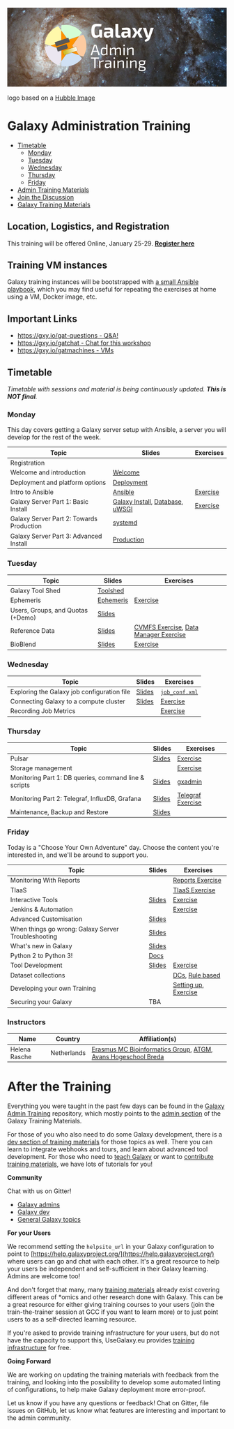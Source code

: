 ![Galaxy Admin Training logo: GTN star over center of a galaxy background with the text Galaxy Admin Training](./logo.png)

logo based on a [Hubble Image](https://hubblesite.org/contents/media/images/2018/48/4280-Image.html)

# Galaxy Administration Training


- [Timetable](#timetable)
	- [Monday](#monday)
	- [Tuesday](#tuesday)
	- [Wednesday](#wednesday)
	- [Thursday](#thursday)
	- [Friday](#friday)
- [Admin Training Materials](https://training.galaxyproject.org/training-material/topics/admin/)
- [Join the Discussion](https://gxy.io/gatchat)
- [Galaxy Training Materials](https://training.galaxyproject.org/)

## Location, Logistics, and Registration

This training will be offered Online, January 25-29. [**Register here**](https://galaxyproject.org/events/2021-01-admin-training/)

## Training VM instances

Galaxy training instances will be bootstrapped with [a small Ansible playbook](/bootstrap-instances), which you may find useful for repeating the exercises at home using a VM, Docker image, etc.

## Important Links

- [https://gxy.io/gat-questions - Q&A!](https://gxy.io/gat-questions)
- [https://gxy.io/gatchat - Chat for this workshop](https://gxy.io/gatchat)
- [https://gxy.io/gatmachines - VMs](https://gxy.io/gatmachines)

## Timetable

_Timetable with sessions and material is being continuously updated. **This is NOT final**._

### Monday

This day covers getting a Galaxy server setup with Ansible, a server you will develop for the rest of the week.

| **Topic**                                  | **Slides**                                                                            | **Exercises**                  |
| ---------                                  | ---------                                                                             | -----------                    |
| Registration                               |                                                                                       |                                |
| Welcome and introduction                   | [Welcome][welcome-slides]                                                             |                                |
| Deployment and platform options            | [Deployment][deployment-slides]                                                       |                                |
| Intro to Ansible                           | [Ansible][ansible-slides]                                                             | [Exercise][ansible-exercise]   |
| Galaxy Server Part 1: Basic Install        | [Galaxy Install][ansible-galaxy-slides], [Database][db-slides], [uWSGI][uwsgi-slides] | [Exercise][ansible-galaxy]     |
| Galaxy Server Part 2: Towards Production   | [systemd][systemd-slides]                                                             |                                |
| Galaxy Server Part 3: Advanced Install     | [Production][production-slides]                                                       |                                |


### Tuesday


| **Topic**                         | **Slides**                    | **Exercises**                                                                    |
| ---------                         | ---------                     | -----------                                                                      |
| Galaxy Tool Shed                  | [Toolshed][toolshed-slides]   |                                                                                  |
| Ephemeris                         | [Ephemeris][ephemeris-slides] | [Exercise][ephemeris-exercise]                                                   |
| Users, Groups, and Quotas (+Demo) | [Slides][users-groups-slides] |                                                                                  |
| Reference Data                    | [Slides][ref-genomes-slides]  | [CVMFS Exercise][cvmfs-exercise], [Data Manager Exercise][data-manager-exercise] |
| BioBlend                          | [Slides][bioblend-slides]     | [Exercise][bioblend-exercise]                                                    |


### Wednesday

| **Topic**                                   | **Slides**               | **Exercises**                    |
| --------                                    | ---------                | ---------                        |
| Exploring the Galaxy job configuration file | [Slides][cluster-slides] | [`job_conf.xml`][job-conf-xml]   |
| Connecting Galaxy to a compute cluster      | [Slides][cluster-slides] | [Exercise][cluster-exercise]     |
| Recording Job Metrics                       |                          | [Exercise][job-metrics-exercise] |


### Thursday

| **Topic**                                             | **Slides**                  | **Exercises**                            |
| ---------                                             | ---------                   | -------------                            |
| Pulsar                                                | [Slides][hetero-slides]     | [Exercise][hetero-exercise]              |
| Storage management                                    |                             | [Exercise][storage-exercise]             |
| Monitoring Part 1: DB queries, command line & scripts | [Slides][gxadmin-slides]    | [gxadmin][gxadmin-exercise]              |
| Monitoring Part 2: Telegraf, InfluxDB, Grafana        | [Slides][monitoring-slides] | [Telegraf Exercise][monitoring-exercise] |
| Maintenance, Backup and Restore                       | [Slides][maintenance]       |                                          |

### Friday

Today is a "Choose Your Own Adventure" day. Choose the content you're interested in, and we'll be around to support you.

| **Topic**                                           | **Slides**                         | **Exercises**                                                    |
| ---------                                           | ---------                          | -------------                                                    |
| Monitoring With Reports                             |                                    | [Reports Exercise][monitoring-reports]                           |
| TIaaS                                               |                                    | [TIaaS Exercise][tiaas-exercise]                                 |
| Interactive Tools                                   | [Slides][interactive-tools-slides] | [Exercise][interactive-tools]                                    |
| Jenkins & Automation                                |                                    | [Exercise][jenkins-exercise]                                     |
| Advanced Customisation                              | [Slides][advanced-customisation]   |                                                                  |
| When things go wrong: Galaxy Server Troubleshooting | [Slides][troubleshooting-slides]   |                                                                  |
| What's new in Galaxy                                | [Slides][whats-new]                |                                                                  |
| Python 2 to Python 3!                               | [Docs][py2to3]                     |                                                                  |
| Tool Development                                    | [Slides][tool-dev-slides]          | [Exercise][planemo]                                              |
| Dataset collections                                 |                                    | [DCs][dc], [Rule based][rb]                                      |
| Developing your own Training                        |                                    | [Setting up][training-jekyll], [Exercise][training-new-tutorial] |
| Securing your Galaxy                                |  TBA                               |                                                                  |



[welcome-slides]:           https://galaxyproject.github.io/admin-training/2020-barcelona/00-intro/intro.html
[deployment-slides]:        https://training.galaxyproject.org/training-material/topics/admin/slides/introduction.html
[ansible-slides]:           https://training.galaxyproject.org/training-material/topics/admin/tutorials/ansible/slides.html
[ansible-exercise]:         https://training.galaxyproject.org/training-material/topics/admin/tutorials/ansible/tutorial.html#your-first-playbook-and-first-role
[ansible-galaxy-slides]:    https://training.galaxyproject.org/training-material/topics/admin/tutorials/ansible-galaxy/slides.html
[ansible-galaxy]:           https://training.galaxyproject.org/training-material/topics/admin/tutorials/ansible-galaxy/tutorial.html
[db-slides]:                https://training.galaxyproject.org/training-material/topics/admin/tutorials/database/slides.html
[production-slides]:        https://training.galaxyproject.org/training-material/topics/admin/tutorials/production/slides.html
[uwsgi-slides]:             https://training.galaxyproject.org/training-material/topics/admin/tutorials/uwsgi/slides.html
[systemd-slides]:           https://training.galaxyproject.org/training-material/topics/admin/tutorials/systemd-supervisor/slides.html
[toolshed-slides]:          https://training.galaxyproject.org/training-material/topics/admin/tutorials/toolshed/slides.html
[ephemeris-slides]:         https://training.galaxyproject.org/training-material/topics/admin/tutorials/tool-management/slides.html
[ephemeris-exercise]:       https://training.galaxyproject.org/training-material/topics/admin/tutorials/tool-management/tutorial.html
[users-groups-slides]:      https://training.galaxyproject.org/training-material/topics/admin/tutorials/users-groups-quotas/slides.html
[ref-genomes-slides]:       https://training.galaxyproject.org/training-material/topics/admin/tutorials/cvmfs/slides.html
[cvmfs-exercise]:           https://training.galaxyproject.org/training-material/topics/admin/tutorials/cvmfs/tutorial.html
[data-manager-exercise]:    https://gist.github.com/natefoo/fba6465c1eccb95ffdcfa67d78d8d6b4
[pam-slides]:               https://training.galaxyproject.org/training-material/topics/admin/tutorials/external-auth/slides.html
[upstream-auth-exercise]:   https://training.galaxyproject.org/training-material/topics/admin/tutorials/external-auth/tutorial.html
[job-conf-xml]:             https://github.com/galaxyproject/galaxy/blob/dev/lib/galaxy/config/sample/job_conf.xml.sample_advanced
[cluster-slides]:           https://training.galaxyproject.org/training-material/topics/admin/tutorials/connect-to-compute-cluster/slides.html
[cluster-exercise]:         https://training.galaxyproject.org/training-material/topics/admin/tutorials/connect-to-compute-cluster/tutorial.html
[hetero-slides]:            https://training.galaxyproject.org/training-material/topics/admin/tutorials/heterogeneous-compute/slides.html
[hetero-exercise]:          https://training.galaxyproject.org/training-material/topics/admin/tutorials/heterogeneous-compute/tutorial.html
[bioblend-slides]:          https://training.galaxyproject.org/training-material/topics/dev/tutorials/bioblend-api/slides.html
[bioblend-exercise]:        https://mybinder.org/v2/gh/nsoranzo/bioblend-tutorial/master?filepath=bioblend_histories.ipynb
[monitoring-slides]:        https://training.galaxyproject.org/training-material/topics/admin/tutorials/monitoring/slides.html
[monitoring-exercise]:      https://training.galaxyproject.org/training-material/topics/admin/tutorials/monitoring/tutorial.html
[storage-exercise]:         https://training.galaxyproject.org/training-material/topics/admin/tutorials/object-store/tutorial.html
[gxadmin-exercise]:         https://training.galaxyproject.org/training-material/topics/admin/tutorials/gxadmin/tutorial.html
[gxadmin-slides]:           https://training.galaxyproject.org/training-material/topics/admin/tutorials/gxadmin/slides.html
[monitoring-reports]:       https://training.galaxyproject.org/training-material/topics/admin/tutorials/reports/tutorial.html
[advanced-customisation]:   https://training.galaxyproject.org/training-material/topics/admin/tutorials/advanced-galaxy-customisation/slides.html
[jenkins-exercise]:         https://training.galaxyproject.org/training-material/topics/admin/tutorials/jenkins/tutorial.html
[job-metrics-exercise]:     https://training.galaxyproject.org/training-material/topics/admin/tutorials/job-metrics/tutorial.html
[maintenance]:              https://training.galaxyproject.org/training-material/topics/admin/tutorials/maintenance/slides.html
[interactive-tools-slides]: https://training.galaxyproject.org/training-material/topics/admin/tutorials/interactive-tools/slides.html
[interactive-tools]:        https://training.galaxyproject.org/training-material/topics/admin/tutorials/interactive-tools/tutorial.html
[tool-dev-slides]:          https://training.galaxyproject.org/training-material/topics/dev/tutorials/tool-integration/slides.html
[planemo]:                  https://planemo.readthedocs.io/en/latest/writing_standalone.html
[survey]:                   https://bsc3.typeform.com/to/X5bqFf
[whats-new]:                https://docs.google.com/presentation/d/1LP6BFRc5yxnc5JAkQDlxDN7guPvQPftIsHkNlqQwr-w/edit?usp=sharing
[py2to3]:                   https://docs.galaxyproject.org/en/master/admin/python.html
[training-jekyll]:          https://training.galaxyproject.org/training-material/topics/contributing/tutorials/running-jekyll/tutorial.html
[training-new-tutorial]:    https://training.galaxyproject.org/training-material/topics/contributing/tutorials/create-new-tutorial/tutorial.html
[dc]:                       https://training.galaxyproject.org/training-material/topics/galaxy-data-manipulation/tutorials/processing-many-samples-at-once/tutorial.html#20-using-collections
[rb]:                       https://training.galaxyproject.org/training-material/topics/galaxy-data-manipulation/tutorials/upload-rules/tutorial.html
[whats-new]:                https://bit.ly/gxwhatsnew2019
[updating-slides]:          https://training.galaxyproject.org/training-material/topics/admin/tutorials/upgrading/slides.html#1
[troubleshooting-slides]:   https://training.galaxyproject.org/training-material/topics/admin/tutorials/troubleshooting/slides.html
[telegraf-exercise]:        https://training.galaxyproject.org/training-material/topics/admin/tutorials/monitoring/tutorial.html
[tiaas-exercise]:           https://training.galaxyproject.org/training-material/topics/admin/tutorials/tiaas/tutorial.html
[upgrade]:                  https://training.galaxyproject.org/training-material/topics/admin/tutorials/upgrading/slides.html

### Instructors

Name | Country | Affiliation(s)
--- | --- | ---
Helena Rasche | Netherlands | [Erasmus MC Bioinformatics Group](https://erasmusmc-bioinformatics.github.io/), [ATGM, Avans Hogeschool Breda](avans.nl)

# After the Training

Everything you were taught in the past few days can be found in the [Galaxy Admin Training](https://github.com/galaxyproject/admin-training/) repository, which mostly points to the [admin section](https://training.galaxyproject.org/training-material/topics/admin/) of the Galaxy Training Materials.

For those of you who also need to do some Galaxy development, there is a [dev section of training materials](https://training.galaxyproject.org/training-material/topics/dev/) for those topics as well. There you can learn to integrate webhooks and tours, and learn about advanced tool development. For those who need to [teach Galaxy](https://training.galaxyproject.org/training-material/topics/instructors/) or want to [contribute training materials](https://training.galaxyproject.org/training-material/topics/contributing/), we have lots of tutorials for you!

**Community**

Chat with us on Gitter!

 - [Galaxy admins](http://gitter.im/galaxyproject/admins)
 - [Galaxy dev](https://gitter.im/galaxyproject/dev)
 - [General Galaxy topics](http://gitter.im/galaxyproject/Lobby)

**For your Users**

We recommend setting the `helpsite_url` in your Galaxy configuration to point to [https://help.galaxyproject.org/](https://help.galaxyproject.org/) where users can go and chat with each other. It's a great resource to help your users be independent and self-sufficient in their Galaxy learning. Admins are welcome too!

And don't forget that many, many [training materials](https://training.galaxyproject.org/training-material/) already exist covering different areas of \*omics and other research done with Galaxy. This can be a great resource for either giving training courses to your users (join the train-the-trainer session at GCC if you want to learn more) or to just point users to as a self-directed learning resource.

If you're asked to provide training infrastructure for your users, but do not have the capacity to support this, UseGalaxy.eu provides [training infrastructure](https://galaxyproject.eu/tiaas) for free.

**Going Forward**

We are working on updating the training materials with feedback from the training, and looking into the possibility to develop some automated linting of configurations, to help make Galaxy deployment more error-proof.

Let us know if you have any questions or feedback! Chat on Gitter, file issues on GitHub, let us know what features are interesting and important to the admin community.
